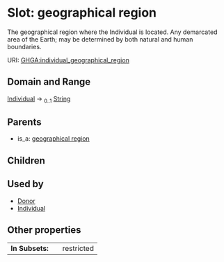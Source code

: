 
# Slot: geographical region


The geographical region where the Individual is located. Any demarcated area of the Earth; may be determined by both natural and human boundaries.

URI: [GHGA:individual_geographical_region](https://w3id.org/GHGA/individual_geographical_region)


## Domain and Range

[Individual](Individual.md) &#8594;  <sub>0..1</sub> [String](types/String.md)

## Parents

 *  is_a: [geographical region](geographical_region.md)

## Children


## Used by

 * [Donor](Donor.md)
 * [Individual](Individual.md)

## Other properties

|  |  |  |
| --- | --- | --- |
| **In Subsets:** | | restricted |

